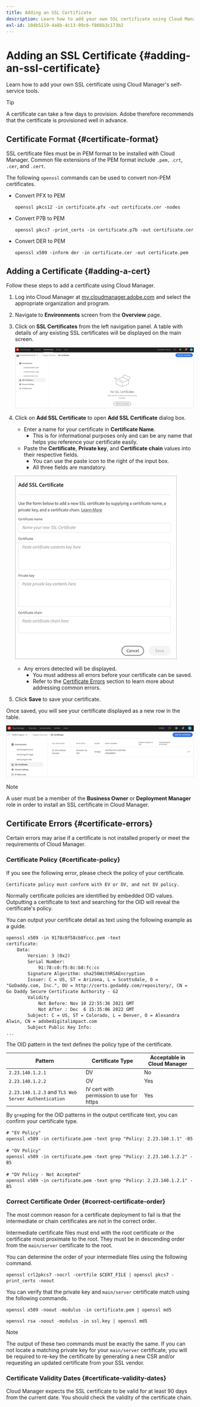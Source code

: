 ```yaml
---
title: Adding an SSL Certificate
description: Learn how to add your own SSL certificate using Cloud Manager's self-service tools.
exl-id: 104b5119-4a8b-4c13-99c6-f866b3c173b2
---
```

# Adding an SSL Certificate {#adding-an-ssl-certificate}

Learn how to add your own SSL certificate using Cloud Manager's self-service tools.

>[!TIP]
>
>A certificate can take a few days to provision. Adobe therefore recommends that the certificate is provisioned well in advance.

## Certificate Format {#certificate-format}

SSL certificate files must be in PEM format to be installed with Cloud Manager. Common file extensions of the PEM format include `.pem,` .`crt`, `.cer`, and `.cert`. 

The following `openssl` commands can be used to convert non-PEM certificates.

* Convert PFX to PEM

  ```shell
  openssl pkcs12 -in certificate.pfx -out certificate.cer -nodes
  ```

* Convert P7B to PEM

  ```shell
  openssl pkcs7 -print_certs -in certificate.p7b -out certificate.cer
  ```

* Convert DER to PEM

  ```shell
  openssl x509 -inform der -in certificate.cer -out certificate.pem
  ```

## Adding a Certificate {#adding-a-cert}

Follow these steps to add a certificate using Cloud Manager.

1. Log into Cloud Manager at [my.cloudmanager.adobe.com](https://my.cloudmanager.adobe.com/) and select the appropriate organization and program.

1. Navigate to **Environments** screen from the **Overview** page.

1. Click on **SSL Certificates** from the left navigation panel. A table with details of any existing SSL certificates will be displayed on the main screen.

   ![Adding an SSL cert](/help/implementing/cloud-manager/assets/ssl/ssl-cert-1.png)

1. Click on **Add SSL Certificate** to open **Add SSL Certificate** dialog box.

   * Enter a name for your certificate in **Certificate Name**.
     * This is for informational purposes only and can be any name that helps you reference your certificate easily.
   * Paste the **Certificate**, **Private key**, and **Certificate chain** values into their respective fields.
     * You can use the paste icon to the right of the input box. 
     * All three fields are mandatory.

   ![Add SSL Certificate dialog](/help/implementing/cloud-manager/assets/ssl/ssl-cert-02.png)
  
   * Any errors detected will be displayed.
     * You must address all errors before your certificate can be saved.
     * Refer to the [Certificate Errors](#certificate-errors) section to learn more about addressing common errors.

1. Click **Save** to save your certificate.

Once saved, you will see your certificate displayed as a new row in the table.

![Saved SSL certificate](/help/implementing/cloud-manager/assets/ssl/ssl-cert-3.png)

>[!NOTE]
>
>A user must be a member of the **Business Owner** or **Deployment Manager** role in order to install an SSL certificate in Cloud Manager.

## Certificate Errors {#certificate-errors}

Certain errors may arise if a certificate is not installed properly or meet the requirements of Cloud Manager.

### Certificate Policy {#certificate-policy}

If you see the following error, please check the policy of your certificate.

```text
Certificate policy must conform with EV or OV, and not DV policy.
```

Normally certificate policies are identified by embedded OID values. Outputting a certificate to text and searching for the OID will reveal the certificate's policy.

You can output your certificate detail as text using the following example as a guide.

```text
openssl x509 -in 9178c0f58cb8fccc.pem -text
certificate:
    Data:
        Version: 3 (0x2)
        Serial Number:
            91:78:c0:f5:8c:b8:fc:cc
        Signature Algorithm: sha256WithRSAEncryption
        Issuer: C = US, ST = Arizona, L = Scottsdale, O = "GoDaddy.com, Inc.", OU = http://certs.godaddy.com/repository/, CN = Go Daddy Secure Certificate Authority - G2
        Validity
            Not Before: Nov 10 22:55:36 2021 GMT
            Not After : Dec  6 15:35:06 2022 GMT
        Subject: C = US, ST = Colorado, L = Denver, O = Alexandra Alwin, CN = adobedigitalimpact.com
        Subject Public Key Info:
...
```

The OID pattern in the text defines the policy type of the certificate.

|Pattern|Certificate Type|Acceptable in Cloud Manager|
|---|---|---|
|`2.23.140.1.2.1`|DV|No|
|`2.23.140.1.2.2`|OV|Yes|
|`2.23.140.1.2.3` and `TLS Web Server Authentication`|IV cert with permission to use for https|Yes|

By `grep`ping for the OID patterns in the output certificate text, you can confirm your certificate type.

```shell
# "EV Policy"
openssl x509 -in certificate.pem -text grep "Policy: 2.23.140.1.1" -B5

# "OV Policy"
openssl x509 -in certificate.pem -text grep "Policy: 2.23.140.1.2.2" -B5

# "DV Policy - Not Accepted"
openssl x509 -in certificate.pem -text grep "Policy: 2.23.140.1.2.1" -B5
```

### Correct Certificate Order {#correct-certificate-order}

The most common reason for a certificate deployment to fail is that the intermediate or chain certificates are not in the correct order.

Intermediate certificate files must end with the root certificate or the certificate most proximate to the root. They must be in descending order from the `main/server` certificate to the root. 

You can determine the order of your intermediate files using the following command.

```shell
openssl crl2pkcs7 -nocrl -certfile $CERT_FILE | openssl pkcs7 -print_certs -noout
```

You can verify that the private key and `main/server` certificate match using the following commands.

```shell
openssl x509 -noout -modulus -in certificate.pem | openssl md5
```

```shell
openssl rsa -noout -modulus -in ssl.key | openssl md5
```

>[!NOTE]
>
>The output of these two commands must be exactly the same. If you can not locate a matching private key for your `main/server` certificate, you will be required to re-key the certificate by generating a new CSR and/or requesting an updated certificate from your SSL vendor.

### Certificate Validity Dates {#certificate-validity-dates}

Cloud Manager expects the SSL certificate to be valid for at least 90 days from the current date. You should check the validity of the certificate chain.
